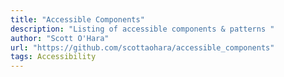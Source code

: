 ```yaml
---
title: "Accessible Components"
description: "Listing of accessible components & patterns "
author: "Scott O'Hara"
url: "https://github.com/scottaohara/accessible_components"
tags: Accessibility
---
```

